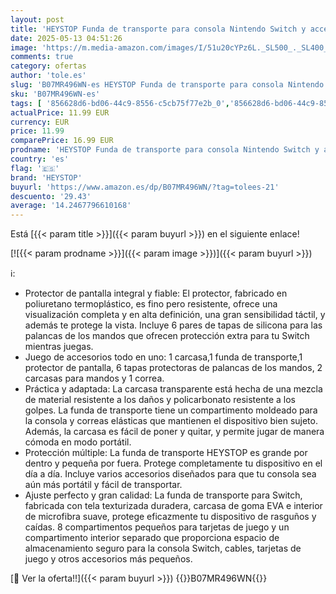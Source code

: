 ```yaml
---
layout: post
title: 'HEYSTOP Funda de transporte para consola Nintendo Switch y accesorios  con carcasa para pantalla HD y tapas protectoras de palancas del mando'
date: 2025-05-13 04:51:26
image: 'https://m.media-amazon.com/images/I/51u20cYPz6L._SL500_._SL400_.jpg'
comments: true
category: ofertas
author: 'tole.es'
slug: 'B07MR496WN-es HEYSTOP Funda de transporte para consola Nintendo Switch y...'
sku: 'B07MR496WN-es'
tags: [ '856628d6-bd06-44c9-8556-c5cb75f77e2b_0','856628d6-bd06-44c9-8556-c5cb75f77e2b_8201','Accesorios para Nintendo Switch','Accesorios para PS4, Xbox One y Nintendo Switch','Arborist Merchandising Root','Fundas para Nintendo Switch','Fundas y almacenamiento para Nintendo Switch','Hardware y juegos para Nintendo Switch','Self Service','Special Features Stores','Videojuegos','heystop','nintendo','🇪🇸', ]
actualPrice: 11.99 EUR
currency: EUR
price: 11.99
comparePrice: 16.99 EUR
prodname: 'HEYSTOP Funda de transporte para consola Nintendo Switch y accesorios  con carcasa para pantalla HD y tapas protectoras de palancas del mando'
country: 'es'
flag: '🇪🇸'
brand: 'HEYSTOP'
buyurl: 'https://www.amazon.es/dp/B07MR496WN/?tag=tolees-21'
descuento: '29.43'
average: '14.2467796610168'
---
```


Está [{{< param title >}}]({{< param buyurl >}}) en el siguiente enlace!

[![{{< param prodname >}}]({{< param image >}})]({{< param buyurl >}})

ℹ️:

- Protector de pantalla integral y fiable: El protector, fabricado en poliuretano termoplástico, es fino pero resistente, ofrece una visualización completa y en alta definición, una gran sensibilidad táctil, y además te protege la vista. Incluye 6 pares de tapas de silicona para las palancas de los mandos que ofrecen protección extra para tu Switch mientras juegas.
- Juego de accesorios todo en uno: 1 carcasa,1 funda de transporte,1 protector de pantalla, 6 tapas protectoras de palancas de los mandos, 2 carcasas para mandos y 1 correa.
- Práctica y adaptada: La carcasa transparente está hecha de una mezcla de material resistente a los daños y policarbonato resistente a los golpes. La funda de transporte tiene un compartimento moldeado para la consola y correas elásticas que mantienen el dispositivo bien sujeto. Además, la carcasa es fácil de poner y quitar, y permite jugar de manera cómoda en modo portátil.
- Protección múltiple: La funda de transporte HEYSTOP es grande por dentro y pequeña por fuera. Protege completamente tu dispositivo en el día a día. Incluye varios accesorios diseñados para que tu consola sea aún más portátil y fácil de transportar.
- Ajuste perfecto y gran calidad: La funda de transporte para Switch, fabricada con tela texturizada duradera, carcasa de goma EVA e interior de microfibra suave, protege eficazmente tu dispositivo de rasguños y caídas. 8 compartimentos pequeños para tarjetas de juego y un compartimento interior separado que proporciona espacio de almacenamiento seguro para la consola Switch, cables, tarjetas de juego y otros accesorios más pequeños.

[🛒 Ver la oferta!!]({{< param buyurl >}})
{{<world>}}B07MR496WN{{</world>}}

